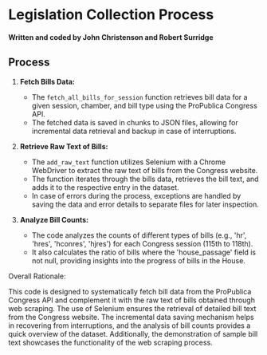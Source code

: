 # Legislation Collection Process

#### Written and coded by John Christenson and Robert Surridge

## Process

1. **Fetch Bills Data:**
   - The `fetch_all_bills_for_session` function retrieves bill data for a given session, chamber, and bill type using the ProPublica Congress API.
   - The fetched data is saved in chunks to JSON files, allowing for incremental data retrieval and backup in case of interruptions.

2. **Retrieve Raw Text of Bills:**
   - The `add_raw_text` function utilizes Selenium with a Chrome WebDriver to extract the raw text of bills from the Congress website.
   - The function iterates through the bills data, retrieves the bill text, and adds it to the respective entry in the dataset.
   - In case of errors during the process, exceptions are handled by saving the data and error details to separate files for later inspection.

3. **Analyze Bill Counts:**
   - The code analyzes the counts of different types of bills (e.g., 'hr', 'hres', 'hconres', 'hjres') for each Congress session (115th to 118th).
   - It also calculates the ratio of bills where the 'house_passage' field is not null, providing insights into the progress of bills in the House.

Overall Rationale:

This code is designed to systematically fetch bill data from the ProPublica Congress API and complement it with the raw text of bills obtained through web scraping. The use of Selenium ensures the retrieval of detailed bill text from the Congress website. The incremental data saving mechanism helps in recovering from interruptions, and the analysis of bill counts provides a quick overview of the dataset. Additionally, the demonstration of sample bill text showcases the functionality of the web scraping process.
